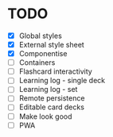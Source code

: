# TODO
- [x] Global styles
- [x] External style sheet
- [x] Componentise
- [ ] Containers
- [ ] Flashcard interactivity
- [ ] Learning log - single deck
- [ ] Learning log - set
- [ ] Remote persistence
- [ ] Editable card decks
- [ ] Make look good
- [ ] PWA
